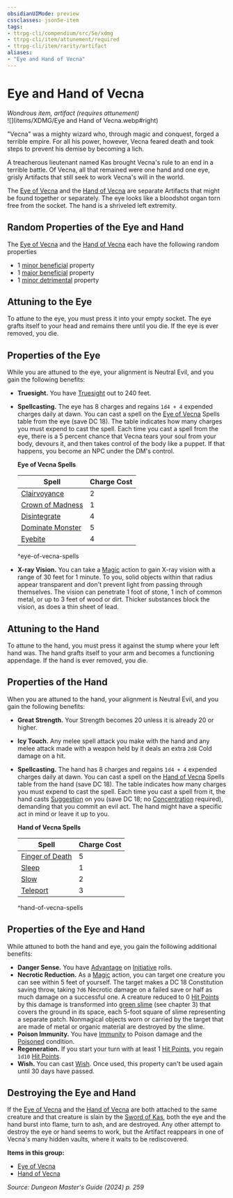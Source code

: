 ```yaml
---
obsidianUIMode: preview
cssclasses: json5e-item
tags:
- ttrpg-cli/compendium/src/5e/xdmg
- ttrpg-cli/item/attunement/required
- ttrpg-cli/item/rarity/artifact
aliases: 
- "Eye and Hand of Vecna"
---
```

# Eye and Hand of Vecna
*Wondrous item, artifact (requires attunement)*  
![](items/XDMG/Eye and Hand of Vecna.webp#right)  


"Vecna" was a mighty wizard who, through magic and conquest, forged a terrible empire. For all his power, however, Vecna feared death and took steps to prevent his demise by becoming a lich.

A treacherous lieutenant named Kas brought Vecna's rule to an end in a terrible battle. Of Vecna, all that remained were one hand and one eye, grisly Artifacts that still seek to work Vecna's will in the world.

The [Eye of Vecna](eye-of-vecna-xdmg.md) and the [Hand of Vecna](hand-of-vecna-xdmg.md) are separate Artifacts that might be found together or separately. The eye looks like a bloodshot organ torn free from the socket. The hand is a shriveled left extremity.

## Random Properties of the Eye and Hand

The [Eye of Vecna](eye-of-vecna-xdmg.md) and the [Hand of Vecna](hand-of-vecna-xdmg.md) each have the following random properties

- 1 [minor beneficial](artifact-properties-minor-beneficial-properties-xdmg.md) property  
- 1 [major beneficial](artifact-properties-major-beneficial-properties-xdmg.md) property  
- 1 [minor detrimental](artifact-properties-minor-detrimental-properties-xdmg.md) property  

## Attuning to the Eye

To attune to the eye, you must press it into your empty socket. The eye grafts itself to your head and remains there until you die. If the eye is ever removed, you die.

## Properties of the Eye

While you are attuned to the eye, your alignment is Neutral Evil, and you gain the following benefits:

- **Truesight.** You have [Truesight](senses.md#Truesight) out to 240 feet.  
- **Spellcasting.** The eye has 8 charges and regains `1d4 + 4` expended charges daily at dawn. You can cast a spell on the [Eye of Vecna](eye-of-vecna-xdmg.md) Spells table from the eye (save DC 18). The table indicates how many charges you must expend to cast the spell. Each time you cast a spell from the eye, there is a 5 percent chance that Vecna tears your soul from your body, devours it, and then takes control of the body like a puppet. If that happens, you become an NPC under the DM's control.  

    **Eye of Vecna Spells**  

    | Spell | Charge Cost |  
    |-------|-------------|  
    | [Clairvoyance](clairvoyance-xphb.md) | 2 |  
    | [Crown of Madness](crown-of-madness-xphb.md) | 1 |  
    | [Disintegrate](disintegrate-xphb.md) | 4 |  
    | [Dominate Monster](dominate-monster-xphb.md) | 5 |  
    | [Eyebite](eyebite-xphb.md) | 4 |  
    ^eye-of-vecna-spells  
- **X-ray Vision.** You can take a [Magic](actions.md#Magic) action to gain X-ray vision with a range of 30 feet for 1 minute. To you, solid objects within that radius appear transparent and don't prevent light from passing through themselves. The vision can penetrate 1 foot of stone, 1 inch of common metal, or up to 3 feet of wood or dirt. Thicker substances block the vision, as does a thin sheet of lead.  

## Attuning to the Hand

To attune to the hand, you must press it against the stump where your left hand was. The hand grafts itself to your arm and becomes a functioning appendage. If the hand is ever removed, you die.

## Properties of the Hand

When you are attuned to the hand, your alignment is Neutral Evil, and you gain the following benefits:

- **Great Strength.** Your Strength becomes 20 unless it is already 20 or higher.  
- **Icy Touch.** Any melee spell attack you make with the hand and any melee attack made with a weapon held by it deals an extra `2d8` Cold damage on a hit.  
- **Spellcasting.** The hand has 8 charges and regains `1d4 + 4` expended charges daily at dawn. You can cast a spell on the [Hand of Vecna](hand-of-vecna-xdmg.md) Spells table from the hand (save DC 18). The table indicates how many charges you must expend to cast the spell. Each time you cast a spell from it, the hand casts [Suggestion](suggestion-xphb.md) on you (save DC 18; no [Concentration](conditions.md#Concentration) required), demanding that you commit an evil act. The hand might have a specific act in mind or leave it up to you.  

    **Hand of Vecna Spells**  

    | Spell | Charge Cost |  
    |-------|-------------|  
    | [Finger of Death](/3-Compendium/CLI/spells/finger-of-death-xphb.md) | 5 |  
    | [Sleep](sleep-xphb.md) | 1 |  
    | [Slow](slow-xphb.md) | 2 |  
    | [Teleport](teleport-xphb.md) | 3 |  
    ^hand-of-vecna-spells  

## Properties of the Eye and Hand

While attuned to both the hand and eye, you gain the following additional benefits:

- **Danger Sense.** You have [Advantage](advantage-xphb.md) on [Initiative](initiative-xphb.md) rolls.  
- **Necrotic Reduction.** As a [Magic](actions.md#Magic) action, you can target one creature you can see within 5 feet of yourself. The target makes a DC 18 Constitution saving throw, taking `7d6` Necrotic damage on a failed save or half as much damage on a successful one. A creature reduced to 0 [Hit Points](hit-points-xphb.md) by this damage is transformed into [green slime](green-slime-xdmg.md) (see chapter 3) that covers the ground in its space, each 5-foot square of slime representing a separate patch. Nonmagical objects worn or carried by the target that are made of metal or organic material are destroyed by the slime.  
- **Poison Immunity.** You have [Immunity](immunity-xphb.md) to Poison damage and the [Poisoned](conditions.md#Poisoned) condition.  
- **Regeneration.** If you start your turn with at least 1 [Hit Points](hit-points-xphb.md), you regain `1d10` [Hit Points](hit-points-xphb.md).  
- **Wish.** You can cast [Wish](wish-xphb.md). Once used, this property can't be used again until 30 days have passed.  

## Destroying the Eye and Hand

If the [Eye of Vecna](eye-of-vecna-xdmg.md) and the [Hand of Vecna](hand-of-vecna-xdmg.md) are both attached to the same creature and that creature is slain by the [Sword of Kas](sword-of-kas-xdmg.md), both the eye and the hand burst into flame, turn to ash, and are destroyed. Any other attempt to destroy the eye or hand seems to work, but the Artifact reappears in one of Vecna's many hidden vaults, where it waits to be rediscovered.

**Items in this group:**

- [Eye of Vecna](eye-of-vecna-xdmg.md)
- [Hand of Vecna](hand-of-vecna-xdmg.md)

*Source: Dungeon Master's Guide (2024) p. 259*